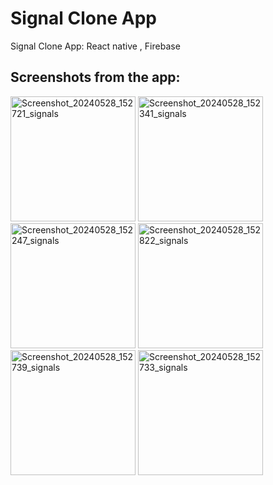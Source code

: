 # Signal Clone App

Signal Clone App: React native , Firebase

## Screenshots from the app:

<img src="https://github.com/aymenAbessi/signal-clone-app/assets/99690345/9eff0d1b-0998-4f2c-8c86-828f7df6f4c9" alt="Screenshot_20240528_152721_signals" width="200"/>
<img src="https://github.com/aymenAbessi/signal-clone-app/assets/99690345/e0d36877-5d73-4761-aea6-d65a3890a867" alt="Screenshot_20240528_152341_signals" width="200"/>
<img src="https://github.com/aymenAbessi/signal-clone-app/assets/99690345/7ec72457-ac5c-47f8-9aa6-d79ccbda9f7f" alt="Screenshot_20240528_152247_signals" width="200"/>
<img src="https://github.com/aymenAbessi/signal-clone-app/assets/99690345/c09acbd1-a812-46b0-af25-74882f537192" alt="Screenshot_20240528_152822_signals" width="200"/>
<img src="https://github.com/aymenAbessi/signal-clone-app/assets/99690345/e1cb9204-9097-48af-b126-77e3ab259378" alt="Screenshot_20240528_152739_signals" width="200"/>
<img src="https://github.com/aymenAbessi/signal-clone-app/assets/99690345/32c63bb2-58b2-4930-ac03-a4b9f22febd3" alt="Screenshot_20240528_152733_signals" width="200"/>
